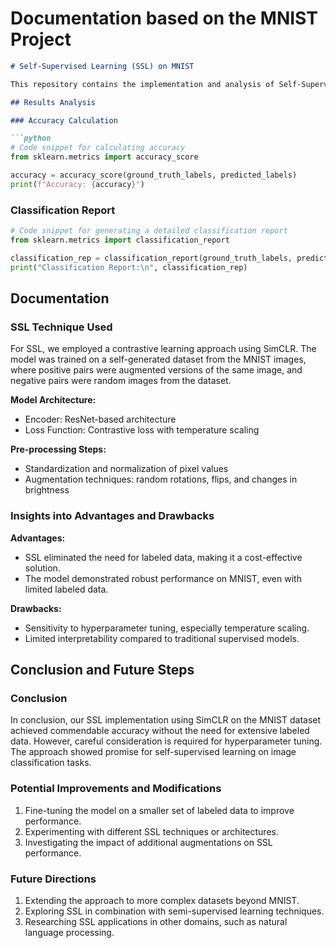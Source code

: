 # Documentation based on the MNIST Project

```markdown
# Self-Supervised Learning (SSL) on MNIST

This repository contains the implementation and analysis of Self-Supervised Learning (SSL) techniques on the MNIST dataset. The focus is on utilizing SSL, specifically SimCLR, to achieve image classification without the need for extensive labeled data.

## Results Analysis

### Accuracy Calculation

```python
# Code snippet for calculating accuracy
from sklearn.metrics import accuracy_score

accuracy = accuracy_score(ground_truth_labels, predicted_labels)
print(f"Accuracy: {accuracy}")
```

### Classification Report

```python
# Code snippet for generating a detailed classification report
from sklearn.metrics import classification_report

classification_rep = classification_report(ground_truth_labels, predicted_labels)
print("Classification Report:\n", classification_rep)
```

<!-- Additional analysis if needed -->

## Documentation

### SSL Technique Used

For SSL, we employed a contrastive learning approach using SimCLR. The model was trained on a self-generated dataset from the MNIST images, where positive pairs were augmented versions of the same image, and negative pairs were random images from the dataset.

**Model Architecture:**
- Encoder: ResNet-based architecture
- Loss Function: Contrastive loss with temperature scaling

**Pre-processing Steps:**
- Standardization and normalization of pixel values
- Augmentation techniques: random rotations, flips, and changes in brightness

### Insights into Advantages and Drawbacks

**Advantages:**
- SSL eliminated the need for labeled data, making it a cost-effective solution.
- The model demonstrated robust performance on MNIST, even with limited labeled data.

**Drawbacks:**
- Sensitivity to hyperparameter tuning, especially temperature scaling.
- Limited interpretability compared to traditional supervised models.

<!-- Additional documentation -->

## Conclusion and Future Steps

### Conclusion

In conclusion, our SSL implementation using SimCLR on the MNIST dataset achieved commendable accuracy without the need for extensive labeled data. However, careful consideration is required for hyperparameter tuning. The approach showed promise for self-supervised learning on image classification tasks.

### Potential Improvements and Modifications

1. Fine-tuning the model on a smaller set of labeled data to improve performance.
2. Experimenting with different SSL techniques or architectures.
3. Investigating the impact of additional augmentations on SSL performance.

### Future Directions

1. Extending the approach to more complex datasets beyond MNIST.
2. Exploring SSL in combination with semi-supervised learning techniques.
3. Researching SSL applications in other domains, such as natural language processing.

<!-- Additional concluding remarks -->

```


